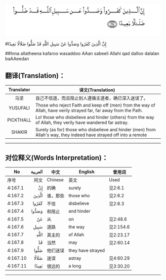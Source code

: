 ![004:167](images/004_167.gif)

#إِنَّ الَّذِينَ كَفَرُوا وَصَدُّوا عَنْ سَبِيلِ اللَّهِ قَدْ ضَلُّوا ضَلَالًا بَعِيدًا 

##Inna allatheena kafaroo wasaddoo AAan sabeeli Allahi qad dalloo dalalan baAAeedan 

## 翻译(Translation)：

| Translator | 译文(Translation)                                            |
| :--------: | ------------------------------------------------------------ |
|    马坚    | 自己不信道，而且阻止别人遵循主道者，确已深入迷误了。         |
|  YUSUFALI  | Those who reject Faith and keep off (men) from the way of Allah, have verily strayed far, far away from the Path. |
| PICKTHALL  | Lo! those who disbelieve and hinder (others) from the way of Allah, they verily have wandered far astray. |
|   SHAKIR   | Surely (as for) those who disbelieve and hinder (men) from Allah's way, they indeed have strayed off into a remote |

---

## 对位释义(Words Interpretation)：

| No   | العربية | 中文    | English | 曾用词 |
| ---- | ------: | ------- | ------- | ------ |
| 序号 |    阿文 | Chinese | 英文    | Used   |
| 4:167.1  | إِنَّ    | 的确     | surely            | 见2:6.1   |
| 4:167.2  | الَّذِينَ | 谁，那些 | those who         | 见2:6.2   |
| 4:167.3  | كَفَرُوا | 不信     | disbelieve        | 见2:6.3   |
| 4:167.4  | وَصَدُّوا | 和阻止   | and hinder        |           |
| 4:167.5  | عَنْ    | 从       | on                | 见2:48.6  |
| 4:167.6  | سَبِيلِ  | 道路     | the way           | 见2:154.6 |
| 4:167.7  | اللَّهِ  | 真主的   | of Allah          | 见2:23.17 |
| 4:167.8  | قَدْ    | 当然     | may               | 见2:60.14 |
| 4:167.9  | ضَلُّوا  | 他们迷误 | they have strayed |           |
| 4:167.10 | ضَلَالًا | 迷误     | astray            | 见4:60.29 |
| 4:167.11 | بَعِيدًا | 很远的   | a long            | 见3:30.20 |

---
